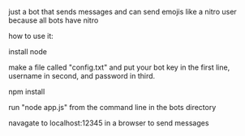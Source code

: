 just a bot that sends messages
and can send emojis like a nitro user because all bots have nitro

how to use it:

install node

make a file called "config.txt" and put your bot key in the first line, username in second, and password in third.

npm install

run "node app.js" from the command line in the bots directory

navagate to localhost:12345 in a browser to send messages
